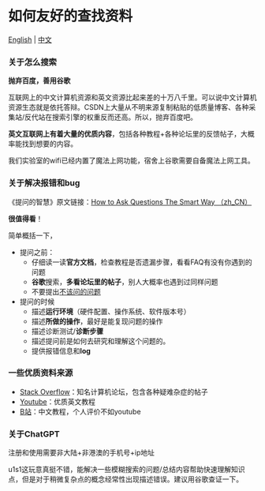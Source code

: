 # 如何友好的查找资料

[English](README.md) | [中文](README_zh.md)

### 关于怎么搜索

**抛弃百度，善用谷歌**

互联网上的中文计算机资源和英文资源比起来差的十万八千里。可以说中文计算机资源生态就是依托答辩。CSDN上大量从不明来源复制粘贴的低质量博客、各种采集站/反代站在搜索引擎的权重反而还高。所以，抛弃百度吧。

**英文互联网上有着大量的优质内容**，包括各种教程+各种论坛里的反馈帖子，大概率能找到想要的内容。

我们实验室的wifi已经内置了魔法上网功能，宿舍上谷歌需要自备魔法上网工具。

### 关于解决报错和bug

《提问的智慧》原文链接：[How to Ask Questions The Smart Way （zh_CN）](https://github.com/ryanhanwu/How-To-Ask-Questions-The-Smart-Way/blob/main/README-zh_CN.md)

**很值得看**！

简单概括一下，

- 提问之前：
  - 仔细读一读**官方文档**，检查教程是否遗漏步骤，看看FAQ有没有你遇到的问题
  - **谷歌**搜索，**多看论坛里的帖子**，别人大概率也遇到过同样问题
  - 不要提出[不该问的问题](https://github.com/ryanhanwu/How-To-Ask-Questions-The-Smart-Way/blob/main/README-zh_CN.md#%E4%B8%8D%E8%AF%A5%E9%97%AE%E7%9A%84%E9%97%AE%E9%A2%98)
- 提问的时候
  - 描述**运行环境**（硬件配置、操作系统、软件版本号）
  - 描述**所做的操作**，最好是能复现问题的操作
  - 描述诊断测试/**诊断步骤**
  - 描述提问前是如何去研究和理解这个问题的。
  - 提供报错信息和**log**

### 一些优质资料来源

- [Stack Overflow](https://stackoverflow.com/)：知名计算机论坛，包含各种疑难杂症的帖子
- [Youtube](https://youtube.com)：优质英文教程
- [B站](https://bilibili.com)：中文教程，个人评价不如youtube

### 关于ChatGPT

注册和使用需要非大陆+非港澳的手机号+ip地址

u1s1这玩意真挺不错，能解决一些模糊搜索的问题/总结内容帮助快速理解知识点，但是对于稍微复杂点的概念经常性出现描述错误。建议用谷歌查证一下。
